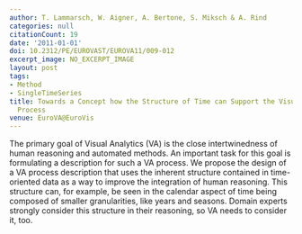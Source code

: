 ```yaml
---
author: T. Lammarsch, W. Aigner, A. Bertone, S. Miksch & A. Rind
categories: null
citationCount: 19
date: '2011-01-01'
doi: 10.2312/PE/EUROVAST/EUROVA11/009-012
excerpt_image: NO_EXCERPT_IMAGE
layout: post
tags:
- Method
- SingleTimeSeries
title: Towards a Concept how the Structure of Time can Support the Visual Analytics
  Process
venue: EuroVA@EuroVis
---
```

The primary goal of Visual Analytics (VA) is the close intertwinedness of human reasoning and automated methods. An important task for this goal is formulating a description for such a VA process. We propose the design of a VA process description that uses the inherent structure contained in time-oriented data as a way to improve the integration of human reasoning. This structure can, for example, be seen in the calendar aspect of time being composed of smaller granularities, like years and seasons. Domain experts strongly consider this structure in their reasoning, so VA needs to consider it, too.
